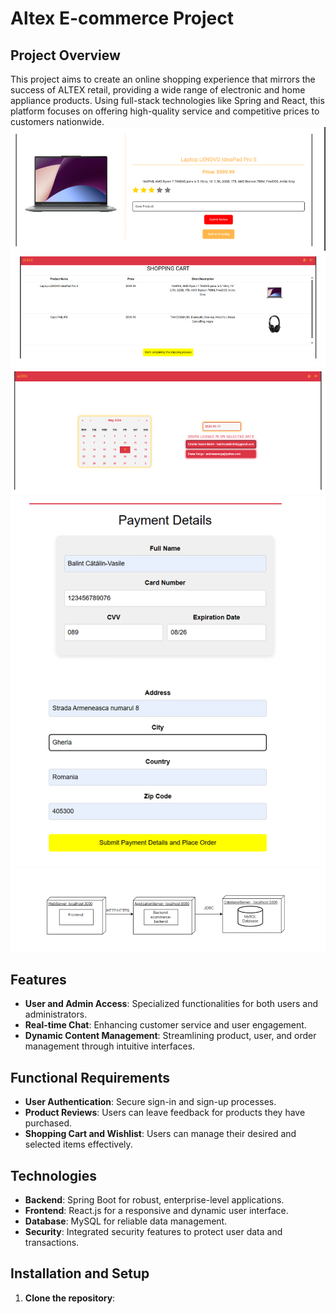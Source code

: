 # Altex E-commerce Project

## Project Overview
This project aims to create an online shopping experience that mirrors the success of ALTEX retail, providing a wide range of electronic and home appliance products. Using full-stack technologies like Spring and React, this platform focuses on offering high-quality service and competitive prices to customers nationwide.
![Screenshot 1](Screenshot%202025-02-16%20083055.png)
![Screenshot 2](Screenshot%202025-02-16%20083102.png)
![Screenshot 3](Screenshot%202025-02-16%20083111.png)
![Screenshot 4](Screenshot%202025-02-16%20083118.png)
![Screenshot 5](Screenshot%202025-02-16%20083130.png)


## Features
- **User and Admin Access**: Specialized functionalities for both users and administrators.
- **Real-time Chat**: Enhancing customer service and user engagement.
- **Dynamic Content Management**: Streamlining product, user, and order management through intuitive interfaces.

## Functional Requirements
- **User Authentication**: Secure sign-in and sign-up processes.
- **Product Reviews**: Users can leave feedback for products they have purchased.
- **Shopping Cart and Wishlist**: Users can manage their desired and selected items effectively.

## Technologies
- **Backend**: Spring Boot for robust, enterprise-level applications.
- **Frontend**: React.js for a responsive and dynamic user interface.
- **Database**: MySQL for reliable data management.
- **Security**: Integrated security features to protect user data and transactions.

## Installation and Setup
1. **Clone the repository**:
